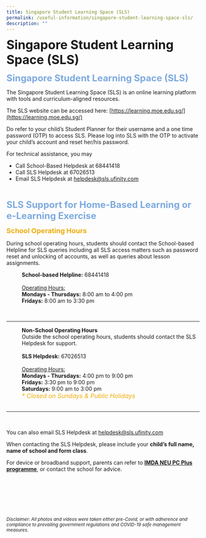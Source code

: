 ```yaml
---
title: Singapore Student Learning Space (SLS)
permalink: /useful-information/singapore-student-learning-space-sls/
description: ""
---
```

<b><font size=6>Singapore Student Learning Space (SLS)</font></b>

<b><font size=5 color="#7daadf">Singapore Student Learning Space (SLS)</font></b>

  
The Singapore Student Learning Space (SLS) is an online learning platform with tools and curriculum-aligned resources.  
  
The SLS website can be accessed here: [https://learning.moe.edu.sg/](https://learning.moe.edu.sg/)  
  
Do refer to your child’s Student Planner for their username and a one time password (OTP) to access SLS. Please log into SLS with the OTP to activate your child’s account and reset her/his password.  
  
For technical assistance, you may  
  

*   Call School-Based Helpdesk at 68441418
*   Call SLS Helpdesk at 67026513
*   Email SLS Helpdesk at [helpdesk@sls.ufinity.com](mailto:helpdesk@sls.ufinity.com)

<br>

<b><font size=5 color="#7daadf">SLS Support for Home-Based Learning or e-Learning Exercise</font></b>

<b><font size=4 color="#eeac0d">School Operating Hours</font></b>

During school operating hours, students should contact the School-based Helpline for SLS queries including all SLS access matters such as password reset and unlocking of accounts, as well as queries about lesson assignments.  

<p style="margin-left: 40px">
<b>School-based Helpline:</b> 68441418
<br><br>
<u>Operating Hours:</u><br>
<b>Mondays - Thursdays:</b> 8:00 am to 4:00 pm<br>
<b>Fridays:</b> 8:00 am to 3:30 pm<br>
</p>

<br>
 
 * * *

<p style="margin-left: 40px">
<b>Non-School Operating Hours</b>
<br>
Outside the school operating hours, students should contact the SLS Helpdesk for support. <br><br> 
<b>SLS Helpdesk:</b> 67026513  
<br><br>
<u>Operating Hours:</u><br>
<b>Mondays - Thursdays:</b> 4:00 pm to 9:00 pm<br>
<b>Fridays:</b> 3:30 pm to 9:00 pm<br>
<b>Saturdays:</b> 9:00 am to 3:00 pm<br>
<em><font size=3 color="#eeac0d">* Closed on Sundays & Public Holidays</font></em>
<br>
<br>
	
 * * *
	
<br>

You can also email SLS Helpdesk at [helpdesk@sls.ufinity.com](mailto:helpdesk@sls.ufinity.com)  
  
When contacting the SLS Helpdesk, please include your <b>child’s full name, name of school and form class</b>.  
  
For device or broadband support, parents can refer to <b>[IMDA NEU PC Plus programme](https://www.imda.gov.sg/programme-listing/neu-pc-plus)</b>, or contact the school for advice.


	

<br><br><br><br><br><br>
<sup>_Disclaimer: All photos and videos were taken either pre-Covid, or with adherence and compliance to prevailing government regulations and COVID-19 safe management measures._</sup>